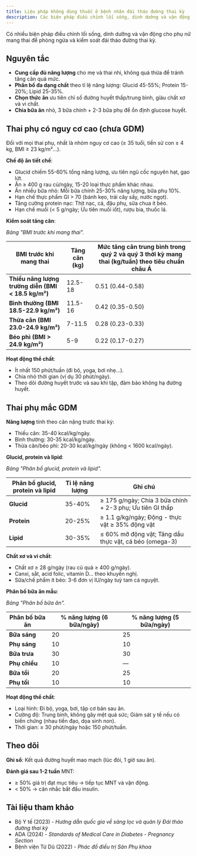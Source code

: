 ```yaml
---
title: Liệu pháp không dùng thuốc ở bệnh nhân đái tháo đường thai kỳ
description: Các biện pháp điều chỉnh lối sống, dinh dưỡng và vận động cho phụ nữ mang thai để phòng ngừa và kiểm soát đái tháo đường thai kỳ.
---
```


Có nhiều biện pháp điều chỉnh lối sống, dinh dưỡng và vận động cho phụ nữ mang thai để phòng ngừa và kiểm soát đái tháo đường thai kỳ.

## Nguyên tắc

- **Cung cấp đủ năng lượng** cho mẹ và thai nhi, không quá thừa để tránh tăng cân quá mức.
- **Phân bố đa dạng chất** theo tỉ lệ năng lượng: Glucid 45-55%; Protein 15-20%; Lipid 25-35%.
- **Chọn thức ăn** ưu tiên chỉ số đường huyết thấp/trung bình, giàu chất xơ và vi chất.
- **Chia bữa ăn** nhỏ, 3 bữa chính + 2-3 bữa phụ để ổn định glucose huyết.

## Thai phụ có nguy cơ cao (chưa GDM)

Đối với mọi thai phụ, nhất là nhóm nguy cơ cao (≥ 35 tuổi, tiền sử con ≥ 4 kg, BMI ≥ 23 kg/m²...).

**Chế độ ăn tiết chế**:

- Glucid chiếm 55-60% tổng năng lượng, ưu tiên ngũ cốc nguyên hạt, gạo lứt.
- Ăn ≥ 400 g rau củ/ngày, 15-20 loại thực phẩm khác nhau.
- Ăn nhiều bữa nhỏ: Mỗi bữa chính 25-30% năng lượng, bữa phụ 10%.
- Hạn chế thực phẩm GI > 70 (bánh kẹo, trái cây sấy, nước ngọt).
- Tăng cường protein nạc: Thịt nạc, cá, đậu phụ, sữa chua ít béo.
- Hạn chế muối (< 5 g/ngày; Ưu tiên muối iốt), rượu bia, thuốc lá.

**Kiểm soát tăng cân**:

_Bảng "BMI trước khi mang thai"._

| BMI trước khi mang thai                             | Tăng cân (kg) | Mức tăng cân trung bình trong quý 2 và quý 3 thời kỳ mang thai (kg/tuần) theo tiêu chuẩn châu Á |
| --------------------------------------------------- | ------------- | ----------------------------------------------------------------------------------------------- |
| **Thiếu năng lượng trường diễn (BMI < 18.5 kg/m²)** | 12.5-18       | 0.51 (0.44-0.58)                                                                                |
| **Bình thường (BMI 18.5-22.9 kg/m²)**               | 11.5-16       | 0.42 (0.35-0.50)                                                                                |
| **Thừa cân (BMI 23.0-24.9 kg/m²)**                  | 7-11.5        | 0.28 (0.23-0.33)                                                                                |
| **Béo phì (BMI > 24.9 kg/m²)**                      | 5-9           | 0.22 (0.17-0.27)                                                                                |

**Hoạt động thể chất**:

- Ít nhất 150 phút/tuần (đi bộ, yoga, bơi nhẹ...).
- Chia nhỏ thời gian (ví dụ 30 phút/ngày).
- Theo dõi đường huyết trước và sau khi tập, đảm bảo không hạ đường huyết.

## Thai phụ mắc GDM

**Năng lượng** tính theo cân nặng trước thai kỳ:

- Thiếu cân: 35-40 kcal/kg/ngày.
- Bình thường: 30-35 kcal/kg/ngày.
- Thừa cân/béo phì: 20-30 kcal/kg/ngày (không < 1600 kcal/ngày).

**Glucid, protein và lipid**:

_Bảng "Phân bố glucid, protein và lipid"._

| Phân bố glucid, protein và lipid | Tỉ lệ năng lượng | Ghi chú                                                   |
| -------------------------------- | ---------------- | --------------------------------------------------------- |
| **Glucid**                       | 35-40%           | ≥ 175 g/ngày; Chia 3 bữa chính + 2-3 phụ; Ưu tiên GI thấp |
| **Protein**                      | 20-25%           | ≥ 1.1 g/kg/ngày; Động - thực vật ≥ 35% động vật           |
| **Lipid**                        | 30-35%           | ≤ 60% mỡ động vật; Tăng dầu thực vật, cá béo (omega-3)    |

**Chất xơ và vi chất**:

- Chất xơ ≥ 28 g/ngày (rau củ quả ≥ 400 g/ngày).
- Canxi, sắt, acid folic, vitamin D... theo khuyến nghị.
- Sữa/chế phẩm ít béo: 3-6 đơn vị IU/ngày tuỳ tam cá nguyệt.

**Phân bố bữa ăn mẫu**:

_Bảng "Phân bố bữa ăn"._

| Phân bố bữa ăn | % năng lượng (6 bữa/ngày) | % năng lượng (5 bữa/ngày) |
| -------------- | ------------------------- | ------------------------- |
| **Bữa sáng**   | 20                        | 25                        |
| **Phụ sáng**   | 10                        | 10                        |
| **Bữa trưa**   | 30                        | 30                        |
| **Phụ chiều**  | 10                        | —                         |
| **Bữa tối**    | 20                        | 25                        |
| **Phụ tối**    | 10                        | 10                        |

**Hoạt động thể chất**:

- Loại hình: Đi bộ, yoga, bơi, tập cơ bản sau ăn.
- Cường độ: Trung bình, không gây mệt quá sức; Giám sát y tế nếu có biến chứng (nhau tiền đạo, dọa sinh non).
- Thời gian: ≥ 30 phút/ngày hoặc 150 phút/tuần.

## Theo dõi

**Ghi sổ**: Kết quả đường huyết mao mạch (lúc đói, 1 giờ sau ăn).

**Đánh giá sau 1-2 tuần** MNT:

- ≥ 50% giá trị đạt mục tiêu → tiếp tục MNT và vận động.
- < 50% → cân nhắc bắt đầu insulin.

## Tài liệu tham khảo

- Bộ Y tế (2023) - _Hướng dẫn quốc gia về sàng lọc và quản lý Đái tháo đường thai kỳ_
- ADA (2024) - _Standards of Medical Care in Diabetes - Pregnancy Section_
- Bệnh viện Từ Dũ (2022) - _Phác đồ điều trị Sản Phụ khoa_
